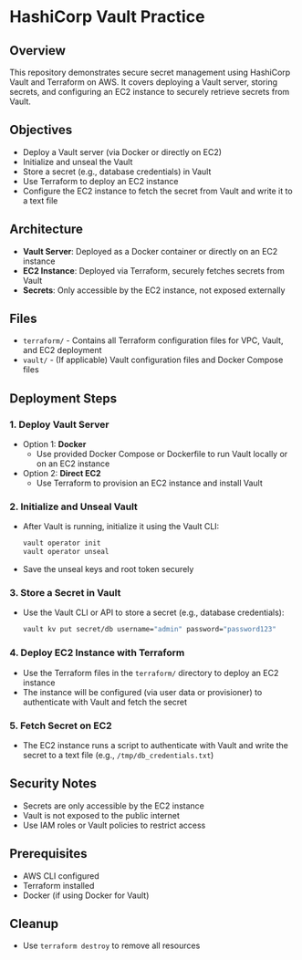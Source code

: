 # HashiCorp Vault Practice

## Overview
This repository demonstrates secure secret management using HashiCorp Vault and Terraform on AWS. It covers deploying a Vault server, storing secrets, and configuring an EC2 instance to securely retrieve secrets from Vault.

## Objectives
- Deploy a Vault server (via Docker or directly on EC2)
- Initialize and unseal the Vault
- Store a secret (e.g., database credentials) in Vault
- Use Terraform to deploy an EC2 instance
- Configure the EC2 instance to fetch the secret from Vault and write it to a text file

## Architecture
- **Vault Server**: Deployed as a Docker container or directly on an EC2 instance
- **EC2 Instance**: Deployed via Terraform, securely fetches secrets from Vault
- **Secrets**: Only accessible by the EC2 instance, not exposed externally

## Files
- `terraform/` - Contains all Terraform configuration files for VPC, Vault, and EC2 deployment
- `vault/` - (If applicable) Vault configuration files and Docker Compose files

## Deployment Steps

### 1. Deploy Vault Server
- Option 1: **Docker**
	- Use provided Docker Compose or Dockerfile to run Vault locally or on an EC2 instance
- Option 2: **Direct EC2**
	- Use Terraform to provision an EC2 instance and install Vault

### 2. Initialize and Unseal Vault
- After Vault is running, initialize it using the Vault CLI:
	```sh
	vault operator init
	vault operator unseal
	```
- Save the unseal keys and root token securely

### 3. Store a Secret in Vault
- Use the Vault CLI or API to store a secret (e.g., database credentials):
	```sh
	vault kv put secret/db username="admin" password="password123"
	```

### 4. Deploy EC2 Instance with Terraform
- Use the Terraform files in the `terraform/` directory to deploy an EC2 instance
- The instance will be configured (via user data or provisioner) to authenticate with Vault and fetch the secret

### 5. Fetch Secret on EC2
- The EC2 instance runs a script to authenticate with Vault and write the secret to a text file (e.g., `/tmp/db_credentials.txt`)

## Security Notes
- Secrets are only accessible by the EC2 instance
- Vault is not exposed to the public internet
- Use IAM roles or Vault policies to restrict access

## Prerequisites
- AWS CLI configured
- Terraform installed
- Docker (if using Docker for Vault)

## Cleanup
- Use `terraform destroy` to remove all resources
